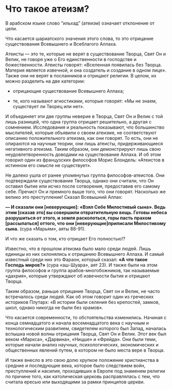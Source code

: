 Что такое атеизм?
=================

В арабском языке слово “ильхад” (атеизм) означает отклонение от цели.

Что касается шариатского значения этого слова, то это отрицание существования Всевышнего и Всеблагого Аллаха. 

Атеисты — это те, которые не верят в существование Творца, Свят Он и Велик, не говоря уже о Его единственности в господстве и божественности. Атеисты говорят: «Вселенная появилась без Творца. Материя является извечной, и она создатель и создание в одном лице». Также они не верят в посланников и отрицают религии. В целом, их можно разделить на две категории:

 * отрицающие существование Всевышнего Аллаха;

 * те, кого называют агностиками, которые говорят: «Мы не знаем, существует ли Творец или нет». 

И объединяет эти две группы неверие в Творца, Свят Он и Велик с той лишь разницей, что одна группа отрицает решительно, а другая с сомнением. Исследования и реальность показывают, что большинство мыслителей, которые объявили о своем атеизме, не соответствуют описанию положительного атеизма, как они говорят. То есть, они не опираются на научные теории, они лишь атеисты, придерживающиеся негативного атеизма. Таким образом, они демонстрируют лишь свою неудовлетворенность доводами на существование Аллаха. И об этом говорил один из французских философов Морис Блондель: «Атеистов в истинном его смысле не существует».

Не далеко ушла от ранее упомянутых группа философов-атеистов. Они подтверждали существование Творца, однако они считали, что Он оставил бытие или исчез после сотворения, предоставив его самому себе. Пречист Он и премного выше того, что они говорят. Насколько же велико это преступление! Сказал Всевышний Аллах:

**— И сказали они [неверующие]: «Взял Себе Милостивый сына». Ведь этим [сказав это] вы совершили отвратительную вещь. Готовы небеса разрушиться от этого, и земля расколоться, горы пасть прахом [рассыпаться] оттого, что они [неверующие]приписали Милостивому сына.** (сура «Марьям», аяты 88-91).

И что же сказать о том, кто отрицает Его полностью!?

Известно, что в прошлом атеизма было мало среди людей. Лишь единицы из них склонялись к отрицанию Всевышнего Аллаха. И самый известный среди них это Фараон, который сказал: **«А что такое Господь миров?»** (сура «аш-Шуара», аят 23). И также были на этом группа философов и группа арабов-многобожников, так называемые «дахрия», которые утверждают об извечности бытия и отрицают Творца.

Таким образом, раньше отрицание Творца, Свят он и Велик, не часто встречалось среди людей. Как об этом говорит один из греческих историков Плутарх: «В истории были селения без крепостей, замков, школ, однако никогда не были без храмов».

Что касается современности, то обстоятельства изменились. Начиная с конца семнадцатого и начала восемнадцатого века с научным и технологическим развитием, свидетелем которого был Запад, началась вспышка новой волны отрицания Творца, Свят Он и Велик. Этот век был веком «Маркса», «Дарвина», «Ницше» и «Фрейда». Они были теми, которые начали анализ научных, психологических, экономических и общественных явлений путем, в котором не было места вере в Творца.

И также внесло в это свою долю хрупкое положение христианства в средние и последующие века, которое было следствием войн, преступлений и насилия, проходивших в Европе под знаменем религии по причине того, как католическая церковь расправлялась с тем, что считала ересью или выходящими за рамки принципов церкви.

